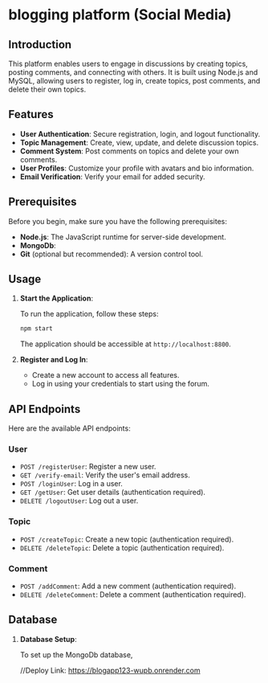 # blogging platform (Social Media)

## Introduction

 This platform enables users to engage in discussions by creating topics, posting comments, and connecting with others. It is built using Node.js and MySQL, allowing users to register, log in, create topics, post comments, and delete their own topics.

## Features

- **User Authentication**: Secure registration, login, and logout functionality.
- **Topic Management**: Create, view, update, and delete discussion topics.
- **Comment System**: Post comments on topics and delete your own comments.
- **User Profiles**: Customize your profile with avatars and bio information.
- **Email Verification**: Verify your email for added security.

## Prerequisites

Before you begin, make sure you have the following prerequisites:

- **Node.js**: The JavaScript runtime for server-side development.
- **MongoDb**:
- **Git** (optional but recommended): A version control tool.

## Usage

1. **Start the Application**:

   To run the application, follow these steps:

   ```bash
   npm start
   ```

   The application should be accessible at `http://localhost:8800`.

2. **Register and Log In**:

   - Create a new account to access all features.
   - Log in using your credentials to start using the forum.

## API Endpoints

Here are the available API endpoints:

### User

- `POST /registerUser`: Register a new user.
- `GET /verify-email`: Verify the user's email address.
- `POST /loginUser`: Log in a user.
- `GET /getUser`: Get user details (authentication required).
- `DELETE /logoutUser`: Log out a user.


### Topic

- `POST /createTopic`: Create a new topic (authentication required).
- `DELETE /deleteTopic`: Delete a topic (authentication required).

### Comment

- `POST /addComment`: Add a new comment (authentication required).
- `DELETE /deleteComment`: Delete a comment (authentication required).

## Database

1. **Database Setup**:

   To set up the MongoDb database, 


   //Deploy Link:    https://blogapp123-wupb.onrender.com

